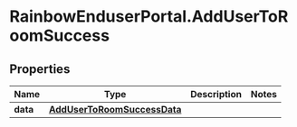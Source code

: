 # RainbowEnduserPortal.AddUserToRoomSuccess

## Properties

Name | Type | Description | Notes
------------ | ------------- | ------------- | -------------
**data** | [**AddUserToRoomSuccessData**](AddUserToRoomSuccessData.md) |  | 


